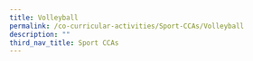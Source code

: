 ```yaml
---
title: Volleyball
permalink: /co-curricular-activities/Sport-CCAs/Volleyball
description: ""
third_nav_title: Sport CCAs
---
```

